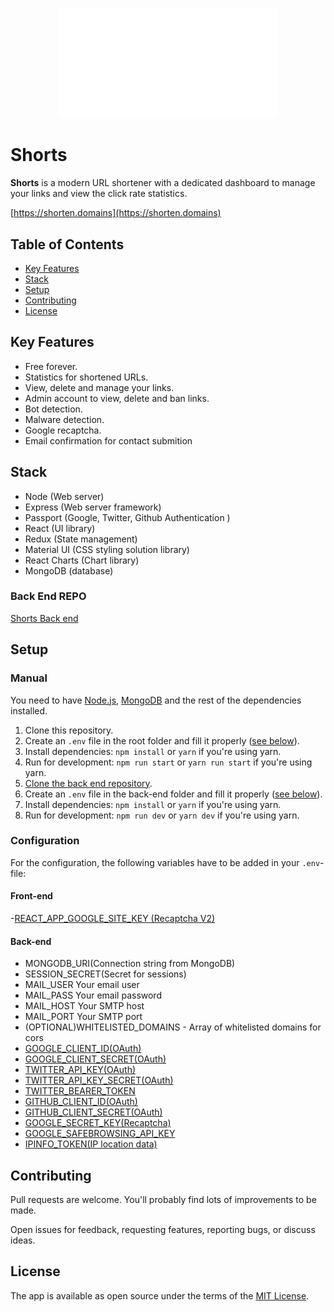 <p align="center"><a href="https://shorten.domains" title="shorten.domain"><img src="https://github.com/NadavsSchwartz/shorts-client/blob/main/src/assets/white_logo_transparent_background.png" alt="Shorts" width="350px"></a></p>

# Shorts

**Shorts** is a modern URL shortener with a dedicated dashboard to manage your links and view the click rate statistics.

[https://shorten.domains](https://shorten.domains)

## Table of Contents

- [Key Features](#key-features)
- [Stack](#stack)
- [Setup](#setup)
- [Contributing](#Contributing)
- [License](#license)

## Key Features

- Free forever.
- Statistics for shortened URLs.
- View, delete and manage your links.
- Admin account to view, delete and ban links.
- Bot detection.
- Malware detection.
- Google recaptcha.
- Email confirmation for contact submition

## Stack

- Node (Web server)
- Express (Web server framework)
- Passport (Google, Twitter, Github Authentication )
- React (UI library)
- Redux (State management)
- Material UI (CSS styling solution library)
- React Charts (Chart library)
- MongoDB (database)

### Back End REPO
[Shorts Back end](https://github.com/NadavsSchwartz/shorts)

## Setup

### Manual

You need to have [Node.js](https://nodejs.org/), [MongoDB](https://www.mongodb.com/) and the rest of the dependencies installed.

1. Clone this repository.
2. Create an `.env` file in the root folder and fill it properly ([see below](#configuration)).
3. Install dependencies: `npm install` or `yarn` if you're using yarn.
4. Run for development: `npm run start` or `yarn run start` if you're using yarn.
5. [Clone the back end repository](https://github.com/NadavsSchwartz/shorts).
6. Create an `.env` file in the back-end folder and fill it properly ([see below](#configuration)).
7. Install dependencies: `npm install` or `yarn` if you're using yarn.
8. Run for development: `npm run dev` or `yarn dev` if you're using yarn.

### Configuration

For the configuration, the following variables have to be added in your `.env`-file:

  #### Front-end
  -[REACT_APP_GOOGLE_SITE_KEY (Recaptcha V2)](https://developers.google.com/recaptcha) 
  
  #### Back-end
- MONGODB_URI(Connection string from MongoDB)
- SESSION_SECRET(Secret for sessions)
- MAIL_USER Your email user
- MAIL_PASS Your email password
- MAIL_HOST Your SMTP host
- MAIL_PORT Your SMTP port
- (OPTIONAL)WHITELISTED_DOMAINS - Array of whitelisted domains for cors
- [GOOGLE_CLIENT_ID(OAuth)](https://console.cloud.google.com/apis/credentials)
- [GOOGLE_CLIENT_SECRET(OAuth)](https://console.cloud.google.com/apis/credentials)
- [TWITTER_API_KEY(OAuth)](https://developer.twitter.com/en/docs/twitter-api/getting-started/about-twitter-api)
- [TWITTER_API_KEY_SECRET(OAuth)](https://developer.twitter.com/en/docs/twitter-api/getting-started/about-twitter-api)
- [TWITTER_BEARER_TOKEN](https://developer.twitter.com/en/docs/twitter-api/getting-started/about-twitter-api)
- [GITHUB_CLIENT_ID(OAuth)](https://github.com/settings/applications)
- [GITHUB_CLIENT_SECRET(OAuth)](https://github.com/settings/applications)
- [GOOGLE_SECRET_KEY(Recaptcha)](https://developers.google.com/recaptcha)
- [GOOGLE_SAFEBROWSING_API_KEY](https://developers.google.com/safe-browsing/v4/get-started)
- [IPINFO_TOKEN(IP location data)](https://ipinfo.io/developers)

## Contributing

Pull requests are welcome. You'll probably find lots of improvements to be made.

Open issues for feedback, requesting features, reporting bugs, or discuss ideas.

## License

The app is available as open source under the terms of the [MIT License](https://opensource.org/licenses/MIT).
